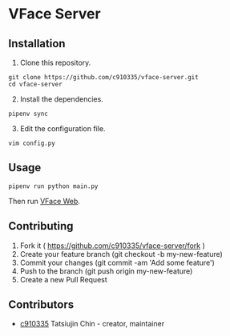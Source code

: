 # VFace Server

## Installation

 1. Clone this repository.
  
```
git clone https://github.com/c910335/vface-server.git
cd vface-server
```

2. Install the dependencies.

```
pipenv sync
```

3. Edit the configuration file.

```
vim config.py
```

## Usage

```
pipenv run python main.py
```

Then run [VFace Web](https://github.com/c910335/vface-web).

## Contributing

1. Fork it ( https://github.com/c910335/vface-server/fork )
2. Create your feature branch (git checkout -b my-new-feature)
3. Commit your changes (git commit -am 'Add some feature')
4. Push to the branch (git push origin my-new-feature)
5. Create a new Pull Request

## Contributors

- [c910335](https://github.com/c910335) Tatsiujin Chin - creator, maintainer
